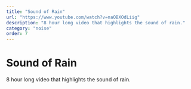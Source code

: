 ```yaml
---
title: "Sound of Rain"
url: "https://www.youtube.com/watch?v=naOBXOdLiig"
description: "8 hour long video that highlights the sound of rain."
category: "noise"
order: 7
---
```


# Sound of Rain

8 hour long video that highlights the sound of rain.
